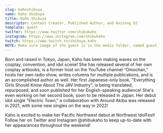 ```yaml
---
slug: kahoshibuya
name: Kaho Shibuya
title: Kaho Shibuya
descriptor: Content Creator, Published Author, and Anisong DJ
template: guest
twitter: https://www.twitter.com/shibukaho
instagram: https://www.instagram.com/shibukaho
twitch: https://www.twitch.tv/shibuya_kaho
NOTE: Make sure image of the guest is in the media folder, named guest_(YEAR)_(GUEST_SLUG).png
---
```


Born and raised in Tokyo, Japan, Kaho has been making waves on the cosplay, convention, and idol scene! She has released several of her own cosplay artbooks, is a former host on the YouTube channel “Omochan,” hosts her own radio show, writes columns for multiple publications, and is an accomplished author as well. Her first Japanese-only book, "Everything Girls Should Know About The JAV Industry", is being translated, repurposed, and soon published for her English-speaking audience! She's even working on her second book, soon to be released in Japan. Her debut idol single "Electric Town," a collaboration with Around Akiba was released in 2021, with some new singles on the way in 2022!

Kaho is excited to make her Pacific Northwest debut at Northwest IdolFest! Follow her on Twitter and Instagram @shibukaho to keep up-to-date with her appearances throughout the weekend!
